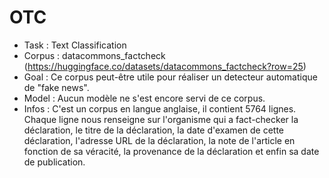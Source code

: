# OTC

- Task : Text Classification
- Corpus : datacommons_factcheck (https://huggingface.co/datasets/datacommons_factcheck?row=25)
- Goal : Ce corpus peut-être utile pour réaliser un detecteur automatique de "fake news".
- Model : Aucun modèle ne s'est encore servi de ce corpus.
- Infos : C'est un corpus en langue anglaise, il contient 5764 lignes. Chaque ligne nous renseigne sur l'organisme qui a fact-checker la déclaration, le titre de la déclaration, la date d'examen de cette déclaration, l'adresse URL de la déclaration, la note de l'article en fonction de sa véracité, la provenance de la déclaration et enfin sa date de publication.